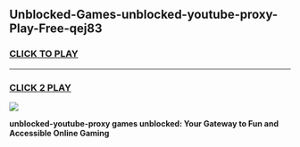 
## Unblocked-Games-unblocked-youtube-proxy-Play-Free-qej83
<h3>
<a href="https://premium76.site?title=unblocked-youtube-proxy&ref=12A">CLICK TO PLAY</a></h3>
<hr>

<h3>
<a href="https://premium76.site?title=unblocked-youtube-proxy&ref=12A">CLICK 2 PLAY</a>
  
</h3>

<a href="https://premium76.site?title=unblocked-youtube-proxy&ref=12A"><img src="https://clearcache.store/games.png"></a>


**unblocked-youtube-proxy games unblocked: Your Gateway to Fun and Accessible Online Gaming**
